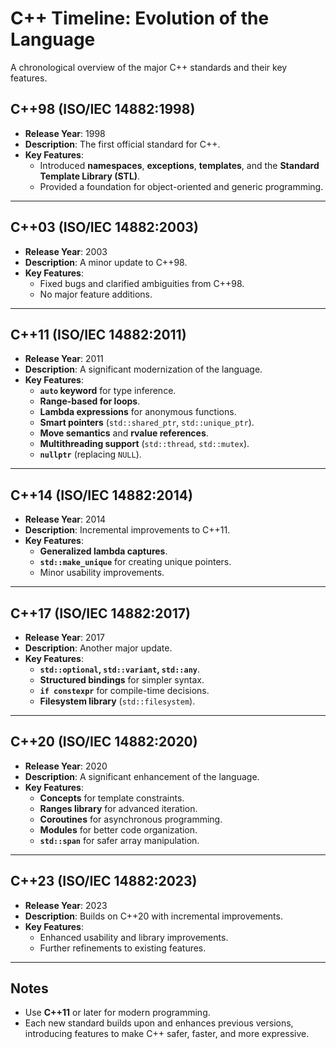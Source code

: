 # C++ Timeline: Evolution of the Language

A chronological overview of the major C++ standards and their key features.

## C++98 (ISO/IEC 14882:1998)
- **Release Year**: 1998  
- **Description**: The first official standard for C++.
- **Key Features**:
  - Introduced **namespaces**, **exceptions**, **templates**, and the **Standard Template Library (STL)**.
  - Provided a foundation for object-oriented and generic programming.

---

## C++03 (ISO/IEC 14882:2003)
- **Release Year**: 2003  
- **Description**: A minor update to C++98.
- **Key Features**:
  - Fixed bugs and clarified ambiguities from C++98.
  - No major feature additions.

---

## C++11 (ISO/IEC 14882:2011)
- **Release Year**: 2011  
- **Description**: A significant modernization of the language.
- **Key Features**:
  - **`auto` keyword** for type inference.
  - **Range-based for loops**.
  - **Lambda expressions** for anonymous functions.
  - **Smart pointers** (`std::shared_ptr`, `std::unique_ptr`).
  - **Move semantics** and **rvalue references**.
  - **Multithreading support** (`std::thread`, `std::mutex`).
  - **`nullptr`** (replacing `NULL`).

---

## C++14 (ISO/IEC 14882:2014)
- **Release Year**: 2014  
- **Description**: Incremental improvements to C++11.
- **Key Features**:
  - **Generalized lambda captures**.
  - **`std::make_unique`** for creating unique pointers.
  - Minor usability improvements.

---

## C++17 (ISO/IEC 14882:2017)
- **Release Year**: 2017  
- **Description**: Another major update.
- **Key Features**:
  - **`std::optional`, `std::variant`, `std::any`**.
  - **Structured bindings** for simpler syntax.
  - **`if constexpr`** for compile-time decisions.
  - **Filesystem library** (`std::filesystem`).

---

## C++20 (ISO/IEC 14882:2020)
- **Release Year**: 2020  
- **Description**: A significant enhancement of the language.
- **Key Features**:
  - **Concepts** for template constraints.
  - **Ranges library** for advanced iteration.
  - **Coroutines** for asynchronous programming.
  - **Modules** for better code organization.
  - **`std::span`** for safer array manipulation.

---

## C++23 (ISO/IEC 14882:2023)
- **Release Year**: 2023  
- **Description**: Builds on C++20 with incremental improvements.
- **Key Features**:
  - Enhanced usability and library improvements.
  - Further refinements to existing features.

---

## Notes
- Use **C++11** or later for modern programming.
- Each new standard builds upon and enhances previous versions, introducing features to make C++ safer, faster, and more expressive.